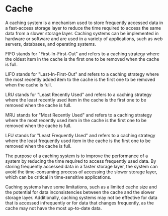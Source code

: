# Cache

A caching system is a mechanism used to store frequently accessed data in a fast-access storage layer to reduce the time required to access the same data from a slower storage layer. Caching systems can be implemented in hardware or software and are used in a variety of applications, such as web servers, databases, and operating systems.

FIFO stands for "First-In-First-Out" and refers to a caching strategy where the oldest item in the cache is the first one to be removed when the cache is full.

LIFO stands for "Last-In-First-Out" and refers to a caching strategy where the most recently added item to the cache is the first one to be removed when the cache is full.

LRU stands for "Least Recently Used" and refers to a caching strategy where the least recently used item in the cache is the first one to be removed when the cache is full.

MRU stands for "Most Recently Used" and refers to a caching strategy where the most recently used item in the cache is the first one to be removed when the cache is full.

LFU stands for "Least Frequently Used" and refers to a caching strategy where the least frequently used item in the cache is the first one to be removed when the cache is full.

The purpose of a caching system is to improve the performance of a system by reducing the time required to access frequently used data. By storing frequently accessed data in a faster storage layer, the system can avoid the time-consuming process of accessing the slower storage layer, which can be critical in time-sensitive applications.

Caching systems have some limitations, such as a limited cache size and the potential for data inconsistencies between the cache and the slower storage layer. Additionally, caching systems may not be effective for data that is accessed infrequently or for data that changes frequently, as the cache may not have the most up-to-date data.